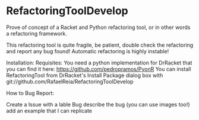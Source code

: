 # RefactoringToolDevelop

Prove of concept of a Racket and Python refactoring tool, or in other words a refactoring framework.

This refactoring tool is quite fragile, be patient, double check the refactoring
and report any bug found!
Automatic refactoring is highly instable!

Installation:
Requisites: You need a python implementation for DrRacket that you can find it here:
https://github.com/pedropramos/PyonR
You can install RefactoringTool from DrRacket's Install Package dialog box with git://github.com/RafaelReia/RefactoringToolDevelop

How to Bug Report:

Create a Issue with a lable Bug
describe the bug (you can use images too!)
add an example that I can replicate
